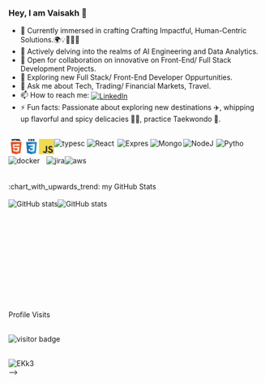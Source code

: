 ### Hey, I am Vaisakh 👋


- 🔭 Currently immersed in crafting Crafting Impactful, Human-Centric Solutions.🌍💡👨🏻‍💻
- 🌱 Actively delving into the realms of AI Engineering and Data Analytics.
- 👯 Open for collaboration on innovative on Front-End/ Full Stack Development Projects.
- 🤔 Exploring new Full Stack/ Front-End Developer Oppurtunities. 
- 💬 Ask me about Tech, Trading/ Financial Markets, Travel.
- 📫 How to reach me: <a href="https://www.linkedin.com/in/vaisakhbalakrishnan/">
         <img align="center" alt="LinkedIn" height="20px" width="60px" src="https://img.shields.io/badge/linkedin-%230077B5.svg?style=for-the-badge&logo=linkedin&logoColor=white" /> </a>
- ⚡ Fun facts: Passionate about exploring new destinations :airplane:, whipping up flavorful and spicy delicacies 👨‍🍳, practice Taekwondo 🥋. 


<br />
<div>
<img align="left" alt="HTML5" height="30px" width="30px" src="https://raw.githubusercontent.com/github/explore/80688e429a7d4ef2fca1e82350fe8e3517d3494d/topics/html/html.png" />
<img align="left" alt="CSS3" height="30px" width="30px" src="https://raw.githubusercontent.com/github/explore/80688e429a7d4ef2fca1e82350fe8e3517d3494d/topics/css/css.png" />
<img align="left" alt="JavaScript" height="30px" width="30px" src="https://raw.githubusercontent.com/github/explore/80688e429a7d4ef2fca1e82350fe8e3517d3494d/topics/javascript/javascript.png" />
<img align="left" alt="typescript" height="20px" width="65px" src="https://badgen.net/badge/icon/typescript?icon=typescript&label"/>      
<img align="left" alt="React" height="20px" width="60px" src="https://img.shields.io/badge/react-%2320232a.svg?style=for-the-badge&logo=react&logoColor=%2361DAFB"/>
<img align="left" alt="Express.js" height="20px" width="65px" src="https://img.shields.io/badge/express.js-%23404d59.svg?style=for-the-badge&logo=express&logoColor=%2361DAFB"/>
<img align="left" alt="MongoDB" height="20px" width="65px" src="https://img.shields.io/badge/MongoDB-%234ea94b.svg?style=for-the-badge&logo=mongodb&logoColor=white"/>
<img align="left" alt="NodeJS" height="20px" width="65px" src="https://img.shields.io/badge/node.js-6DA55F?style=for-the-badge&logo=node.js&logoColor=white"/>
<img align="left" alt="Python" height="20px" width="60px" src="https://img.shields.io/badge/Python-FFD43B?style=for-the-badge&logo=python&logoColor=blue"/><br />
<br /><img align="left" alt="docker" height="20px" width="75px" src="https://badgen.net/badge/icon/docker?icon=docker&label"/> 
<img align="left" alt="jira" src="https://badgen.net/badge/icon/jira?icon=jira&label"/> 
<img align="left" alt="aws" height="20px" width="50px" src="https://img.shields.io/badge/AWS-%23FF9900.svg?style=for-the-badge&logo=amazon-aws&logoColor=white"/> 





         
<div/>
<br />
<br />
<br />
:chart_with_upwards_trend: my GitHub Stats <br />

<br />
<div>
<a href="https://github.com/vbnair/vbnair">
<img align="left" alt="GitHub stats" src="https://github-readme-stats.vercel.app/api?username=vbnair&show_icons=true&theme=radical"/>
</a>
<a href="https://github.com/vbnair/vbnair">
<img align="left" alt="GitHub stats" src="https://github-readme-stats.vercel.app/api/top-langs/?username=vbnair&langs_count=10"/>
</a><br>
<div/><br>

<br>
<br />
<br />
<br />
<br />
<br />
<br />
<br />
<br />
<br />

Profile Visits

<br />


<img align="left" alt="visitor badge" src="(https://api.visitorbadge.io/api/visitors?path=https%3A%2F%2Fgithub.com%2Fvbnair&label=Visitors&countColor=%23263759"/>

<br />
<br />

![EKk3](https://user-images.githubusercontent.com/102319202/189891518-b7d20445-c435-432b-8790-8bc806163e83.gif)
<br />
-->

